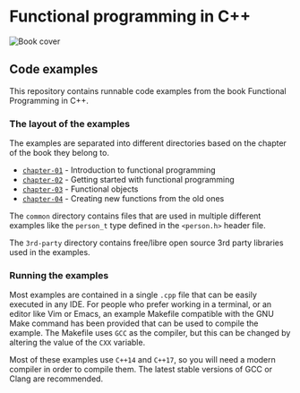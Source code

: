 # Functional programming in C++

![Book cover](https://gitlab.com/manning-fpcpp-book/code-examples/raw/master/.resources/fpcpp-cover.png)

## Code examples

This repository contains runnable code examples from the book Functional Programming in C++.

### The layout of the examples

The examples are separated into different directories based on the chapter of the book they belong to.

- [`chapter-01`](https://gitlab.com/manning-fpcpp-book/code-examples/tree/master/chapter-01) - Introduction to functional programming
- [`chapter-02`](https://gitlab.com/manning-fpcpp-book/code-examples/tree/master/chapter-02) - Getting started with functional programming
- [`chapter-03`](https://gitlab.com/manning-fpcpp-book/code-examples/tree/master/chapter-03) - Functional objects
- [`chapter-04`](https://gitlab.com/manning-fpcpp-book/code-examples/tree/master/chapter-04) - Creating new functions from the old ones

The `common` directory contains files that are used in multiple different examples like the `person_t` type defined in the `<person.h>` header file.

The `3rd-party` directory contains free/libre open source 3rd party libraries used in the examples.

### Running the examples

Most examples are contained in a single `.cpp` file that can be easily executed in any IDE. For people who prefer working in a terminal, or an editor like Vim or Emacs, an example Makefile compatible with the GNU Make command has been provided that can be used to compile the example. The Makefile uses `GCC` as the compiler, but this can be changed by altering the value of the `CXX` variable.

Most of these examples use `C++14` and `C++17`, so you will need a modern compiler in order to compile them. The latest stable versions of GCC or Clang are recommended.


